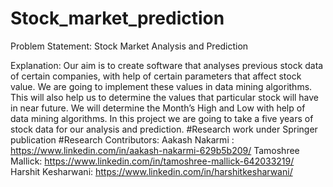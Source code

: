 # Stock_market_prediction
Problem Statement: Stock Market Analysis and Prediction

Explanation: Our aim is to create software that analyses previous stock data of certain companies,
with help of certain parameters that affect stock value. We are going to implement these values in data mining algorithms.
This will also help us to determine the values that particular stock will have in near future.
We will determine the Month’s High and Low with help of data mining algorithms.
In this project we are going to take a five years of stock data for our analysis and prediction.
#Research work under Springer publication
#Research Contributors: 
Aakash Nakarmi : https://www.linkedin.com/in/aakash-nakarmi-629b5b209/
Tamoshree Mallick: https://www.linkedin.com/in/tamoshree-mallick-642033219/
Harshit Kesharwani: https://www.linkedin.com/in/harshitkesharwani/
